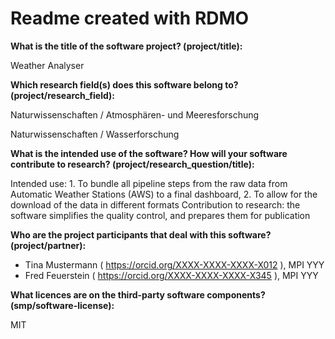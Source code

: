 # Readme created with RDMO

**What is the title of the software project? (project/title):**

Weather Analyser

**Which research field(s) does this software belong to?
(project/research_field):**

Naturwissenschaften / Atmosphären- und Meeresforschung

Naturwissenschaften / Wasserforschung

**What is the intended use of the software? How will your software
contribute to research? (project/research_question/title):**

Intended use: 1. To bundle all pipeline steps from the raw data from
Automatic Weather Stations (AWS) to a final dashboard, 2. To allow for
the download of the data in different formats Contribution to research:
the software simplifies the quality control, and prepares them for
publication

**Who are the project participants that deal with this software?
(project/partner):**

-   Tina Mustermann ( https://orcid.org/XXXX-XXXX-XXXX-X012 ), MPI YYY
-   Fred Feuerstein ( https://orcid.org/XXXX-XXXX-XXXX-X345 ), MPI YYY

**What licences are on the third-party software components?
(smp/software-license):**

MIT

